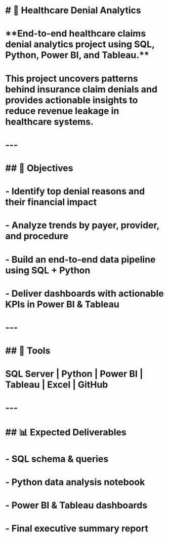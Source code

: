 # \# 🏥 Healthcare Denial Analytics

# 

# \*\*End-to-end healthcare claims denial analytics project using SQL, Python, Power BI, and Tableau.\*\*

# 

# This project uncovers patterns behind insurance claim denials and provides actionable insights to reduce revenue leakage in healthcare systems.

# 

# ---

# 

# \## 🎯 Objectives

# \- Identify top denial reasons and their financial impact  

# \- Analyze trends by payer, provider, and procedure  

# \- Build an end-to-end data pipeline using SQL + Python  

# \- Deliver dashboards with actionable KPIs in Power BI \& Tableau  

# 

# ---

# 

# \## 🧰 Tools

# SQL Server | Python | Power BI | Tableau | Excel | GitHub

# 

# ---

# 

# \## 📊 Expected Deliverables

# \- SQL schema \& queries  

# \- Python data analysis notebook  

# \- Power BI \& Tableau dashboards  

# \- Final executive summary report  



